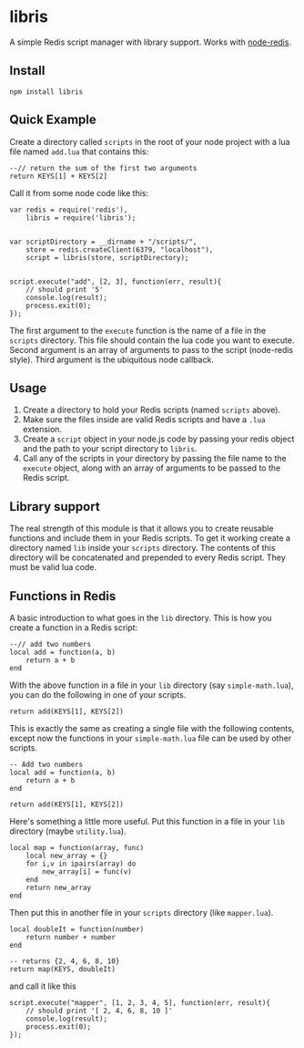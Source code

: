# libris


A simple Redis script manager with library support. Works with [node-redis](https://github.com/mranney/node_redis).

## Install

    npm install libris

## Quick Example

Create a directory called `scripts` in the root of your node project with a lua file named `add.lua`
that contains this:


	--// return the sum of the first two arguments
	return KEYS[1] + KEYS[2]


Call it from some node code like this:

	var redis = require('redis'),
		libris = require('libris');


	var scriptDirectory = __dirname + "/scripts/",
		store = redis.createClient(6379, "localhost"),
		script = libris(store, scriptDirectory);


	script.execute("add", [2, 3], function(err, result){
		// should print '5'
		console.log(result);
    	process.exit(0);
	});


The first argument to the `execute` function is the name of a file in the `scripts` directory. This file
should contain the lua code you want to execute. Second argument is an array of arguments to pass to the script (node-redis style). Third argument is the ubiquitous node callback.

## Usage


1. Create a directory to hold your Redis scripts (named `scripts` above).
2. Make sure the files inside are valid Redis scripts and have a `.lua` extension.
3. Create a `script` object in your node.js code by passing your redis object and the path to 
your script directory to `libris`.
4. Call any of the scripts in your directory by passing the file name to the `execute` object,
along with an array of arguments to be passed to the Redis script.


## Library support

The real strength of this module is that it allows you to create reusable functions and include them in your Redis scripts. To get it working create a directory named `lib` inside your `scripts` directory. The contents of this directory will be concatenated and prepended to every Redis script. They must be valid lua code.


## Functions in Redis

A basic introduction to what goes in the `lib` directory. This is how you create a function in a Redis
script:

	--// add two numbers
	local add = function(a, b)
		return a + b
	end

With the above function in a file in your `lib` directory (say `simple-math.lua`), you can do the following
in one of your scripts.

	return add(KEYS[1], KEYS[2])


This is exactly the same as creating a single file with the following contents, except now the functions in
your `simple-math.lua` file can be used by other scripts.

	-- Add two numbers
	local add = function(a, b)
		return a + b
	end

	return add(KEYS[1], KEYS[2])


Here's something a little more useful. Put this function in a file in your `lib` directory (maybe `utility.lua`).

	local map = function(array, func)
		local new_array = {}
		for i,v in ipairs(array) do
			new_array[i] = func(v)
		end
		return new_array
	end


Then put this in another file in your `scripts` directory (like `mapper.lua`).

	local doubleIt = function(number)
	    return number + number
	end

	-- returns {2, 4, 6, 8, 10}
	return map(KEYS, doubleIt)


and call it like this

	script.execute("mapper", [1, 2, 3, 4, 5], function(err, result){
		// should print '[ 2, 4, 6, 8, 10 ]'
		console.log(result);
		process.exit(0);
	});
